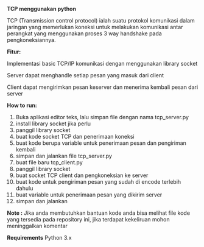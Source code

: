 **TCP menggunakan python**

TCP (Transmission control protocol) ialah suatu protokol komunikasi dalam jaringan yang memerlukan koneksi untuk melakukan komunikasi antar perangkat yang menggunakan proses 3 way handshake pada pengkoneksiannya.

**Fitur:**

Implementasi basic TCP/IP komunikasi dengan menggunakan library socket 

Server dapat menghandle setiap pesan yang masuk dari client

Client dapat mengirimkan pesan keserver dan menerima kembali pesan dari server

**How to run:**
1. Buka aplikasi editor teks, lalu simpan file dengan nama tcp_server.py
2. install library socket jika perlu
3. panggil library socket
4. buat kode socket TCP dan penerimaan koneksi 
5. buat kode berupa variable untuk penerimaan pesan dan pengiriman kembali  
6. simpan dan jalankan file tcp_server.py
7. buat file baru tcp_client.py
8. panggil library socket
9. buat socket TCP client dan pengkoneksian ke server
10. buat kode untuk pengiriman pesan yang sudah di encode terlebih dahulu
11. buat variable untuk penerimaan pesan yang dikirim server
12. simpan dan jalankan
    
**Note :**
Jika anda membutuhkan bantuan kode anda bisa melihat file kode yang tersedia pada repository ini, jika terdapat kekeliruan mohon meninggalkan komentar 

**Requirements**
Python 3.x
